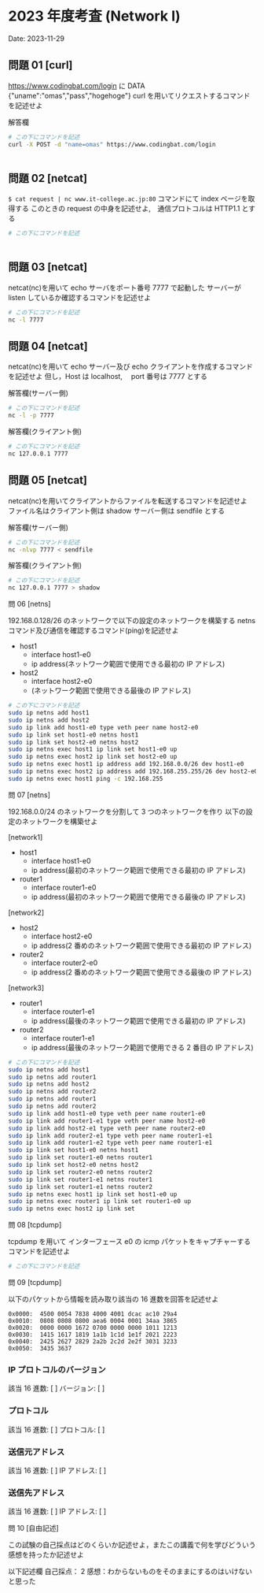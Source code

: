 # 2023 年度考査 (Network I)

Date: 2023-11-29

## 問題 01 [curl]

https://www.codingbat.com/login に DATA {"uname":"omas","pass","hogehoge"} curl を用いてリクエストするコマンドを記述せよ

解答欄

```bash
# この下にコマンドを記述
curl -X POST -d "name=omas" https://www.codingbat.com/login 
 

```

## 問題 02 [netcat]

`$ cat request | nc www.it-college.ac.jp:80` コマンドにて index ページを取得する
このときの request の中身を記述せよ,　通信プロトコルは HTTP1.1 とする

```bash
# この下にコマンドを記述
 

```

## 問題 03 [netcat]

netcat(nc)を用いて echo サーバをポート番号 7777 で起動した
サーバーが listen しているか確認するコマンドを記述せよ

```bash
# この下にコマンドを記述
nc -l 7777

```

## 問題 04 [netcat]

netcat(nc)を用いて echo サーバー及び echo クライアントを作成するコマンドを記述せよ
但し，Host は localhost,　 port 番号は 7777 とする

解答欄(サーバー側)

```bash
# この下にコマンドを記述
nc -l -p 7777

```

解答欄(クライアント側)

```bash
# この下にコマンドを記述
nc 127.0.0.1 7777

```

## 問題 05 [netcat]

netcat(nc)を用いてクライアントからファイルを転送するコマンドを記述せよ
ファイル名はクライアント側は shadow サーバー側は sendfile とする

解答欄(サーバー側)

```bash
# この下にコマンドを記述
nc -nlvp 7777 < sendfile

```

解答欄(クライアント側)

```bash
# この下にコマンドを記述
nc 127.0.0.1 7777 > shadow

```

問 06 [netns]

192.168.0.128/26 のネットワークで以下の設定のネットワークを構築する netns コマンド及び通信を確認するコマンド(ping)を記述せよ

- host1
  - interface host1-e0
  - ip address(ネットワーク範囲で使用できる最初の IP アドレス)
- host2
  - interface host2-e0
  - (ネットワーク範囲で使用できる最後の IP アドレス)

```bash
# この下にコマンドを記述
sudo ip netns add host1
sudo ip netns add host2
sudo ip link add host1-e0 type veth peer name host2-e0
sudo ip link set host1-e0 netns host1
sudo ip link set host2-e0 netns host2
sudo ip netns exec host1 ip link set host1-e0 up
sudo ip netns exec host2 ip link set host2-e0 up
sudo ip netns exec host1 ip address add 192.168.0.0/26 dev host1-e0
sudo ip netns exec host2 ip address add 192.168.255.255/26 dev host2-e0
sudo ip netns exec host1 ping -c 192.168.255

```

問 07 [netns]

192.168.0.0/24 のネットワークを分割して 3 つのネットワークを作り
以下の設定のネットワークを構築せよ

[network1]

- host1
  - interface host1-e0
  - ip address(最初のネットワーク範囲で使用できる最初の IP アドレス)
- router1
  - interface router1-e0
  - ip address(最初のネットワーク範囲で使用できる最後の IP アドレス)

[network2]

- host2
  - interface host2-e0
  - ip address(2 番めのネットワーク範囲で使用できる最初の IP アドレス)
- router2
  - interface router2-e0
  - ip address(2 番めのネットワーク範囲で使用できる最後の IP アドレス)

[network3]

- router1
  - interface router1-e1
  - ip address(最後のネットワーク範囲で使用できる最初の IP アドレス)
- router2
  - interface router1-e1
  - ip address(最後のネットワーク範囲で使用できる 2 番目の IP アドレス)

```bash
# この下にコマンドを記述
sudo ip netns add host1 
sudo ip netns add router1
sudo ip netns add host2
sudo ip netns add router2
sudo ip netns add router1
sudo ip netns add router2
sudo ip link add host1-e0 type veth peer name router1-e0
sudo ip link add router1-e1 type veth peer name host2-e0
sudo ip link add host2-e1 type veth peer name router2-e0
sudo ip link add router2-e1 type veth peer name router1-e1
sudo ip link add router1-e2 type veth peer name router1-e1
sudo ip link set host1-e0 netns host1
sudo ip link set router1-e0 netns router1
sudo ip link set host2-e0 netns host2
sudo ip link set router2-e0 netns router2
sudo ip link set router1-e1 netns router1
sudo ip link set router1-e1 netns router2
sudo ip netns exec host1 ip link set host1-e0 up
sudo ip netns exec router1 ip link set router1-e0 up
sudo ip netns exec host2 ip link set 

```


問 08 [tcpdump]

tcpdump を用いて インターフェース e0 の icmp パケットをキャプチャーするコマンドを記述せよ

```bash
# この下にコマンドを記述


```

問 09 [tcpdump]

以下のパケットから情報を読み取り該当の 16 進数を回答を記述せよ

```log
0x0000:  4500 0054 7838 4000 4001 dcac ac10 29a4
0x0010:  0808 0808 0800 aea6 0004 0001 34aa 3865
0x0020:  0000 0000 1672 0700 0000 0000 1011 1213
0x0030:  1415 1617 1819 1a1b 1c1d 1e1f 2021 2223
0x0040:  2425 2627 2829 2a2b 2c2d 2e2f 3031 3233
0x0050:  3435 3637
```

### IP プロトコルのバージョン

該当 16 進数: [ ]
バージョン: [ ]

### プロトコル

該当 16 進数: [ ]
プロトコル: [ ]

### 送信元アドレス

該当 16 進数: [ ]
IP アドレス: [ ]

### 送信先アドレス

該当 16 進数: [ ]
IP アドレス: [ ]

問 10 [自由記述]

この試験の自己採点はどのくらいか記述せよ，またこの講義で何を学びどういう感想を持ったか記述せよ

以下記述欄
自己採点： 2
感想：わからないものをそのままにするのはいけないと思った
